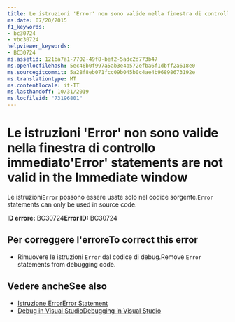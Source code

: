 ```yaml
---
title: Le istruzioni 'Error' non sono valide nella finestra di controllo immediato
ms.date: 07/20/2015
f1_keywords:
- bc30724
- vbc30724
helpviewer_keywords:
- BC30724
ms.assetid: 121ba7a1-7702-49f8-bef2-5adc2d773b47
ms.openlocfilehash: 5ec46b0f997a5ab3e4b572efba6f1dbff2a618e0
ms.sourcegitcommit: 5a28f8eb071fcc09b045b0c4ae4b96898673192e
ms.translationtype: MT
ms.contentlocale: it-IT
ms.lasthandoff: 10/31/2019
ms.locfileid: "73196801"
---
```

# <a name="error-statements-are-not-valid-in-the-immediate-window"></a><span data-ttu-id="c52ae-102">Le istruzioni 'Error' non sono valide nella finestra di controllo immediato</span><span class="sxs-lookup"><span data-stu-id="c52ae-102">'Error' statements are not valid in the Immediate window</span></span>
<span data-ttu-id="c52ae-103">Le istruzioni`Error` possono essere usate solo nel codice sorgente.</span><span class="sxs-lookup"><span data-stu-id="c52ae-103">`Error` statements can only be used in source code.</span></span>  
  
 <span data-ttu-id="c52ae-104">**ID errore:** BC30724</span><span class="sxs-lookup"><span data-stu-id="c52ae-104">**Error ID:** BC30724</span></span>  
  
## <a name="to-correct-this-error"></a><span data-ttu-id="c52ae-105">Per correggere l'errore</span><span class="sxs-lookup"><span data-stu-id="c52ae-105">To correct this error</span></span>  
  
- <span data-ttu-id="c52ae-106">Rimuovere le istruzioni `Error` dal codice di debug.</span><span class="sxs-lookup"><span data-stu-id="c52ae-106">Remove `Error` statements from debugging code.</span></span>  
  
## <a name="see-also"></a><span data-ttu-id="c52ae-107">Vedere anche</span><span class="sxs-lookup"><span data-stu-id="c52ae-107">See also</span></span>

- [<span data-ttu-id="c52ae-108">Istruzione Error</span><span class="sxs-lookup"><span data-stu-id="c52ae-108">Error Statement</span></span>](../../visual-basic/language-reference/statements/error-statement.md)
- [<span data-ttu-id="c52ae-109">Debug in Visual Studio</span><span class="sxs-lookup"><span data-stu-id="c52ae-109">Debugging in Visual Studio</span></span>](/visualstudio/debugger/debugger-feature-tour)

